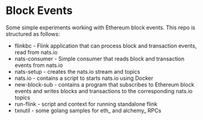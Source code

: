 # Block Events

Some simple experiments working with Ethereum block events. This repo is structured as follows:

* flinkbc - Flink application that can process block and transaction events, read from nats.io
* nats-consumer - Simple consumer that reads block and transaction events from nats.io
* nats-setup - creates the nats.io stream and topics
* nats.io - contains a script to starts nats.io using Docker
* new-block-sub - contains a program that subscribes to Ethereum block events and writes blocks and transactions to the corresponding nats.io topics
* run-flink - script and context for running standalone flink
* txnutil - some golang samples for eth_ and alchemy_ RPCs